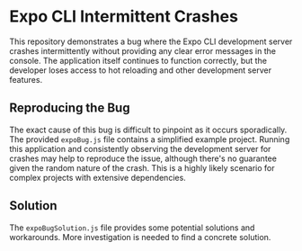 # Expo CLI Intermittent Crashes

This repository demonstrates a bug where the Expo CLI development server crashes intermittently without providing any clear error messages in the console.  The application itself continues to function correctly, but the developer loses access to hot reloading and other development server features.

## Reproducing the Bug

The exact cause of this bug is difficult to pinpoint as it occurs sporadically.  The provided `expoBug.js` file contains a simplified example project.  Running this application and consistently observing the development server for crashes may help to reproduce the issue, although there's no guarantee given the random nature of the crash.  This is a highly likely scenario for complex projects with extensive dependencies.

## Solution

The `expoBugSolution.js` file provides some potential solutions and workarounds. More investigation is needed to find a concrete solution.